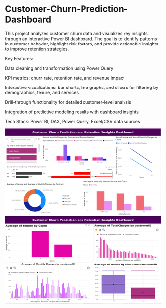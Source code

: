 # Customer-Churn-Prediction-Dashboard
This project analyzes customer churn data and visualizes key insights through an interactive Power BI dashboard. The goal is to identify patterns in customer behavior, highlight risk factors, and provide actionable insights to improve retention strategies.

Key Features:

  Data cleaning and transformation using Power Query

  KPI metrics: churn rate, retention rate, and revenue impact

  Interactive visualizations: bar charts, line graphs, and slicers for filtering by demographics, tenure, and services

  Drill-through functionality for detailed customer-level analysis

  Integration of predictive modeling results with dashboard insights

  Tech Stack: Power BI, DAX, Power Query, Excel/CSV data sources

![Customer Churn Dashboard Page 1](https://github.com/NejmaEs/Customer-Churn-Prediction-Dashboard/blob/main/Screenshot%202025-08-22%20083238.png)
![Customer Churn Dashboard Page 2](https://github.com/NejmaEs/Customer-Churn-Prediction-Dashboard/blob/main/Screenshot%202025-08-22%20083305.png)
